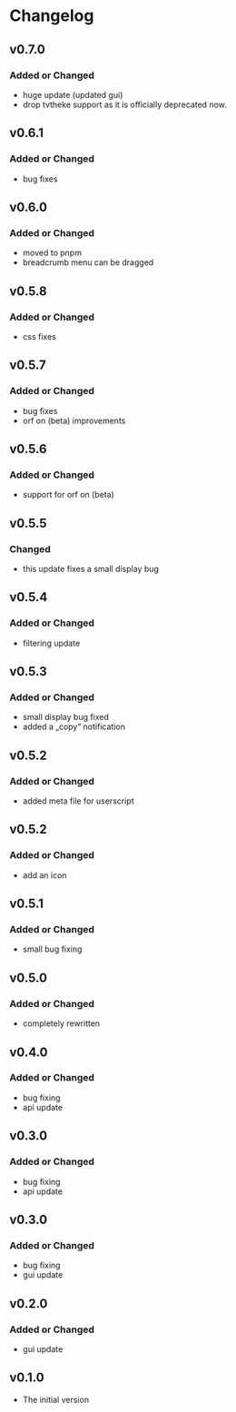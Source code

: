 # Changelog

## v0.7.0
### Added or Changed
- huge update (updated gui)
- drop tvtheke support as it is officially deprecated now.

## v0.6.1
### Added or Changed
- bug fixes

## v0.6.0
### Added or Changed
- moved to pnpm
- breadcrumb menu can be dragged

## v0.5.8
### Added or Changed
- css fixes

## v0.5.7
### Added or Changed
- bug fixes
- orf on (beta) improvements

## v0.5.6
### Added or Changed
- support for orf on (beta)

## v0.5.5
### Changed
- this update fixes a small display bug

## v0.5.4
### Added or Changed
- filtering update

## v0.5.3
### Added or Changed
- small display bug fixed
- added a „copy“ notification

## v0.5.2
### Added or Changed
- added meta file for userscript

## v0.5.2
### Added or Changed
- add an icon

## v0.5.1
### Added or Changed
- small bug fixing

## v0.5.0
### Added or Changed
- completely rewritten

## v0.4.0
### Added or Changed
- bug fixing
- api update

## v0.3.0
### Added or Changed
- bug fixing
- api update

## v0.3.0
### Added or Changed
- bug fixing
- gui update

## v0.2.0
### Added or Changed
- gui update

## v0.1.0
- The initial version
